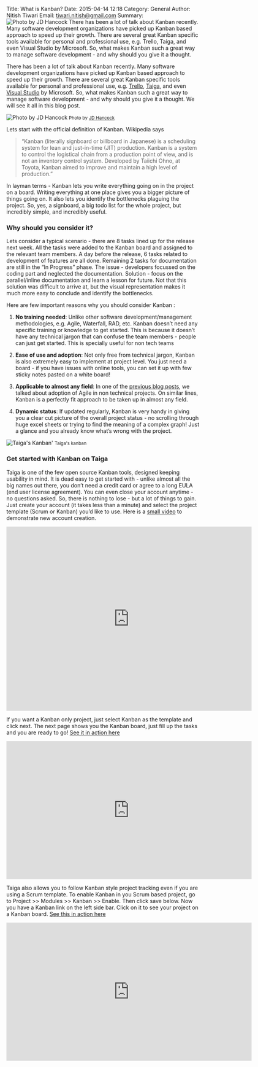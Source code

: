 Title: What is Kanban?
Date: 2015-04-14 12:18
Category: General
Author: Nitish Tiwari
Email: tiwari.nitish@gmail.com
Summary: ![Photo by JD Hancock](/images/2015-04-14_what_is_kanban/01.jpg) There has been a lot of talk about Kanban recently. Many software development organizations have picked up Kanban based approach to speed up their growth. There are several great Kanban specific tools available for personal and professional use, e.g. Trello, Taiga, and even Visual Studio by Microsoft. So, what makes Kanban such a great way to manage software development - and why should you give it a thought.

There has been a lot of talk about Kanban recently. Many software development organizations have picked up Kanban based approach to speed up their growth. There are several great Kanban specific tools available for personal and professional use, e.g. [Trello](https://trello.com/), [Taiga](https://taiga.io/), and even [Visual Studio](https://msdn.microsoft.com/en-us/library/jj838789.aspx) by Microsoft. So, what makes Kanban such a great way to manage software development - and why should you give it a thought. We will see it all in this blog post.

![Photo by JD Hancock](/images/2015-04-14_what_is_kanban/01.jpg)
<small>Photo by [JD Hancock](https://www.flickr.com/photos/jdhancock/8671399450/in/photostream/)</small>

Lets start with the official definition of Kanban. Wikipedia says

>“Kanban (literally signboard or billboard in Japanese) is a scheduling system for lean and just-in-time (JIT) production. Kanban is a system to control the logistical chain from a production point of view, and is not an inventory control system. Developed by Taiichi Ohno, at Toyota, Kanban aimed to improve and maintain a high level of production.”

In layman terms - Kanban lets you write everything going on in the project on a board. Writing everything at one place gives you a bigger picture of things going on. It also lets you identify the bottlenecks plaguing the project. So, yes, a signboard, a big todo list for the whole project, but incredibly simple, and incredibly useful.

### Why should you consider it?

Lets consider a typical scenario - there are 8 tasks lined up for the release next week. All the tasks were added to the Kanban board and assigned to the relevant team members. A day before the release, 6 tasks related to development of features are all done. Remaining 2 tasks for documentation are still in the “In Progress” phase. The issue - developers focussed on the coding part and neglected the documentation. Solution - focus on the parallel/inline documentation and learn a lesson for future. Not that this solution was difficult to arrive at, but the visual representation makes it much more easy to conclude and identify the bottlenecks.

Here are few important reasons why you should consider Kanban :

1. **No training needed**: Unlike other software development/management methodologies, e.g. Agile, Waterfall, RAD, etc. Kanban doesn’t need any specific training or knowledge to get started. This is because it doesn’t have any technical jargon that can confuse the team members - people can just get started. This is specially useful for non tech teams

2. **Ease of use and adoption**: Not only free from technical jargon, Kanban is also extremely easy to implement at project level. You just need a board - if you have issues with online tools, you can set it up with few sticky notes pasted on a white board!

3. **Applicable to almost any field**: In one of the [previous blog posts](https://blog.taiga.io/agile_as_management_tool_for_non_IT.html), we talked about adoption of Agile in non technical projects. On similar lines, Kanban is a perfectly fit approach to be taken up in almost any field.

4. **Dynamic status**: If updated regularly, Kanban is very handy in giving you a clear cut picture of the overall project status - no scrolling through huge excel sheets or trying to find the meaning of a complex graph! Just a glance and you already know what’s wrong with the project.

![Taiga's Kanban'](/images/2015-04-14_what_is_kanban/kanban.png)
<small>Taiga's kanban</small>

### Get started with Kanban on Taiga

Taiga is one of the few open source Kanban tools, designed keeping usability in mind. It is dead easy to get started with - unlike almost all the big names out there, you don’t need a credit card or agree to a long EULA (end user license agreement). You can even close your account anytime - no questions asked. So, there is nothing to lose - but a lot of things to gain. Just create your account (it takes less than a minute) and select the project template (Scrum or Kanban) you’d like to use. Here is a [small video](https://www.youtube.com/watch?v=B6jMh8Y1stw) to demonstrate new account creation.

<iframe width="640" height="480" src="https://www.youtube.com/embed/B6jMh8Y1stw" frameborder="0" allowfullscreen></iframe>

If you want a Kanban only project, just select Kanban as the template and click next. The next page shows you the Kanban board, just fill up the tasks and you are ready to go! [See it in action here](https://youtu.be/6VsSvoJHiAk?list=PLgsasMWN5JssgHHHHI50xkz_kzXg-dElt)

<iframe width="640" height="360" src="https://www.youtube.com/embed/6VsSvoJHiAk" frameborder="0" allowfullscreen></iframe>

Taiga also allows you to follow Kanban style project tracking even if you are using a Scrum template. To enable Kanban in you Scrum based project, go to Project >> Modules >> Kanban >> Enable. Then click save below. Now you have a Kanban link on the left side bar. Click on it to see your project on a Kanban board. [See this in action here](https://youtu.be/CSHjGrxThbs?list=PLgsasMWN5JssgHHHHI50xkz_kzXg-dElt)

<iframe width="640" height="360" src="https://www.youtube.com/embed/CSHjGrxThbs" frameborder="0" allowfullscreen></iframe>
